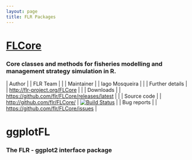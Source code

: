 ```yaml
---
layout: page
title: FLR Packages
---
```


# [FLCore](http://flr-project.org/FLCore)

### Core classes and methods for fisheries modelling and management strategy simulation in R.

| Author           |  | FLR Team  |  |
| Maintainer       |  | Iago Mosqueira  |  |
| Further details  |  | <http://flr-project.org/FLCore> |  |
| Downloads        |  | <https://github.com/flr/FLCore/releases/latest> |  |
| Source code      |  | <http://github.com/flr/FLCore/> |  [![Build Status](https://travis-ci.org/flr/FLCore.svg?branch=master)](https://travis-ci.org/flr/FLCore) |
| Bug reports      |  | <https://github.com/flr/FLCore/issues> | 


# ggplotFL

### The FLR - ggplot2 interface package
